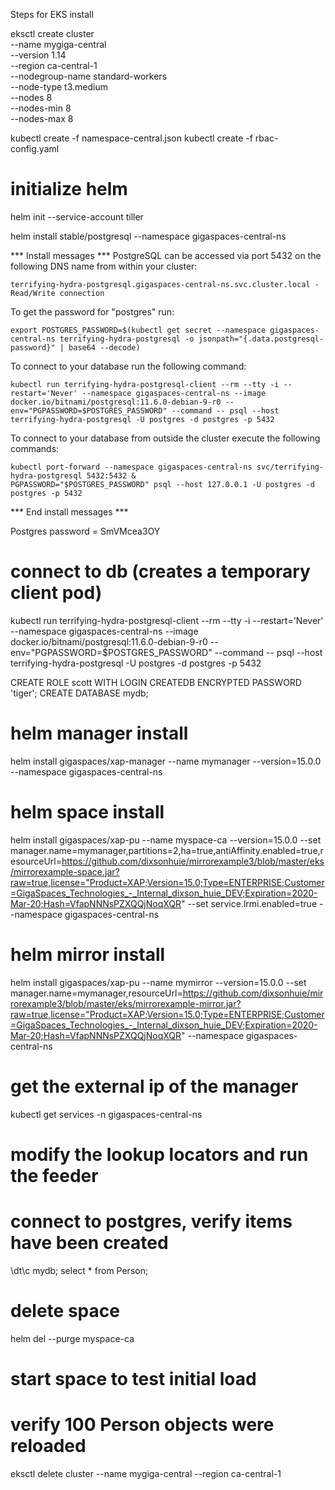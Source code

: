 Steps for EKS install


eksctl create cluster \
--name mygiga-central \
--version 1.14 \
--region ca-central-1 \
--nodegroup-name standard-workers \
--node-type t3.medium \
--nodes 8 \
--nodes-min 8 \
--nodes-max 8


kubectl create -f namespace-central.json
kubectl create -f rbac-config.yaml
# initialize helm
helm init --service-account tiller

helm install stable/postgresql --namespace gigaspaces-central-ns

*** Install messages ***
PostgreSQL can be accessed via port 5432 on the following DNS name from within your cluster:

    terrifying-hydra-postgresql.gigaspaces-central-ns.svc.cluster.local - Read/Write connection

To get the password for "postgres" run:

    export POSTGRES_PASSWORD=$(kubectl get secret --namespace gigaspaces-central-ns terrifying-hydra-postgresql -o jsonpath="{.data.postgresql-password}" | base64 --decode)

To connect to your database run the following command:

    kubectl run terrifying-hydra-postgresql-client --rm --tty -i --restart='Never' --namespace gigaspaces-central-ns --image docker.io/bitnami/postgresql:11.6.0-debian-9-r0 --env="PGPASSWORD=$POSTGRES_PASSWORD" --command -- psql --host terrifying-hydra-postgresql -U postgres -d postgres -p 5432



To connect to your database from outside the cluster execute the following commands:

    kubectl port-forward --namespace gigaspaces-central-ns svc/terrifying-hydra-postgresql 5432:5432 &
    PGPASSWORD="$POSTGRES_PASSWORD" psql --host 127.0.0.1 -U postgres -d postgres -p 5432

*** End install messages ***

Postgres password = SmVMcea3OY

# connect to db (creates a temporary client pod)
kubectl run terrifying-hydra-postgresql-client --rm --tty -i --restart='Never' --namespace gigaspaces-central-ns --image docker.io/bitnami/postgresql:11.6.0-debian-9-r0 --env="PGPASSWORD=$POSTGRES_PASSWORD" --command -- psql --host terrifying-hydra-postgresql -U postgres -d postgres -p 5432

CREATE ROLE scott WITH LOGIN CREATEDB ENCRYPTED PASSWORD 'tiger';
CREATE DATABASE mydb;

# helm manager install
helm install gigaspaces/xap-manager --name mymanager --version=15.0.0 --namespace gigaspaces-central-ns

# helm space install
helm install gigaspaces/xap-pu --name myspace-ca --version=15.0.0 --set manager.name=mymanager,partitions=2,ha=true,antiAffinity.enabled=true,resourceUrl=https://github.com/dixsonhuie/mirrorexample3/blob/master/eks/mirrorexample-space.jar?raw=true,license="Product=XAP;Version=15.0;Type=ENTERPRISE;Customer=GigaSpaces_Technologies_-_Internal_dixson_huie_DEV;Expiration=2020-Mar-20;Hash=VfapNNNsPZXQQjNoqXQR" --set service.lrmi.enabled=true --namespace gigaspaces-central-ns

# helm mirror install
helm install gigaspaces/xap-pu --name mymirror --version=15.0.0 --set manager.name=mymanager,resourceUrl=https://github.com/dixsonhuie/mirrorexample3/blob/master/eks/mirrorexample-mirror.jar?raw=true,license="Product=XAP;Version=15.0;Type=ENTERPRISE;Customer=GigaSpaces_Technologies_-_Internal_dixson_huie_DEV;Expiration=2020-Mar-20;Hash=VfapNNNsPZXQQjNoqXQR" --namespace gigaspaces-central-ns

# get the external ip of the manager
kubectl get services -n gigaspaces-central-ns

# modify the lookup locators and run the feeder

# connect to postgres, verify items have been created
\dt\c mydb;
select * from Person;

# delete space 
helm del --purge myspace-ca

# start space to test initial load

# verify 100 Person objects were reloaded


eksctl delete cluster --name  mygiga-central --region ca-central-1
